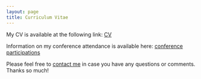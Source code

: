 ```yaml
---
layout: page
title: Curriculum Vitae
---
```


<p>My CV is available at the following link: <a href="https://www.dropbox.com/s/7u0pqa961y8mxr6/JBoston_CV_Oct2018.pdf?dl=0" target="_blank">CV</a></p>



<p>Information on my conference attendance is available here: <a href="https://www.dropbox.com/s/my4v02i0wc8a6tq/JBoston_conference.pdf?dl=0" target="_blank">conference participations</a></p>


<p>Please feel free to 
<a href="mailto:jboston@wustl.edu" target="_blank">contact me</a> in case you have any questions or comments. Thanks so much!</p>
